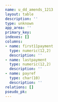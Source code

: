 ```yaml
---
name: u_dd_amends_1213
layout: table
description: ''
type: unknown
app_area: ''
primary_key: 
indexes: []
columns:
- name: first11payment
  type: numeric(12,2)
  description: ''
- name: lastpayment
  type: numeric(12,2)
  description: ''
- name: payref
  type: char(10)
  description: ''
relations: []
pseudo_pk: 
---
```



